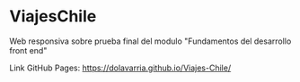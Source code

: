 # ViajesChile
Web responsiva sobre prueba final del modulo "Fundamentos del desarrollo front end"

Link GitHub Pages: https://dolavarria.github.io/Viajes-Chile/
